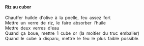 #### Riz au cubor
  
  
Chauffer huilde d'olive à la poelle, feu assez fort  
Mettre un verre de riz, le faire absorber l'huile  
Mettre deux verres d'eau  
Quand ça boue, mettre 1 cube or (la moitier du truc emballer)  
Quand le cube à disparu, mettre le feu le plus faible possible.
  